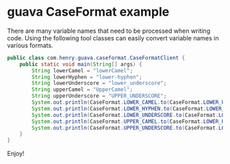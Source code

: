 # guava CaseFormat example
There are many variable names that need to be processed when writing code. Using the following tool classes can easily 
convert variable names in various formats.
```java
public class com.henry.guava.caseformat.CaseFormatClient {
    public static void main(String[] args) {
        String lowerCamel = "lowerCamel";
        String lowerHyphen = "lower-hyphen";
        String lowerUnderscore = "lower_underscore";
        String upperCamel = "UpperCamel";
        String upperUnderscore = "UPPER_UNDERSCORE";
        System.out.println(CaseFormat.LOWER_CAMEL.to(CaseFormat.LOWER_UNDERSCORE, lowerCamel));
        System.out.println(CaseFormat.LOWER_HYPHEN.to(CaseFormat.LOWER_UNDERSCORE, lowerHyphen));
        System.out.println(CaseFormat.LOWER_UNDERSCORE.to(CaseFormat.LOWER_UNDERSCORE, lowerUnderscore));
        System.out.println(CaseFormat.UPPER_CAMEL.to(CaseFormat.LOWER_UNDERSCORE, upperCamel));
        System.out.println(CaseFormat.UPPER_UNDERSCORE.to(CaseFormat.LOWER_UNDERSCORE, upperUnderscore));
    }
}
```

Enjoy!